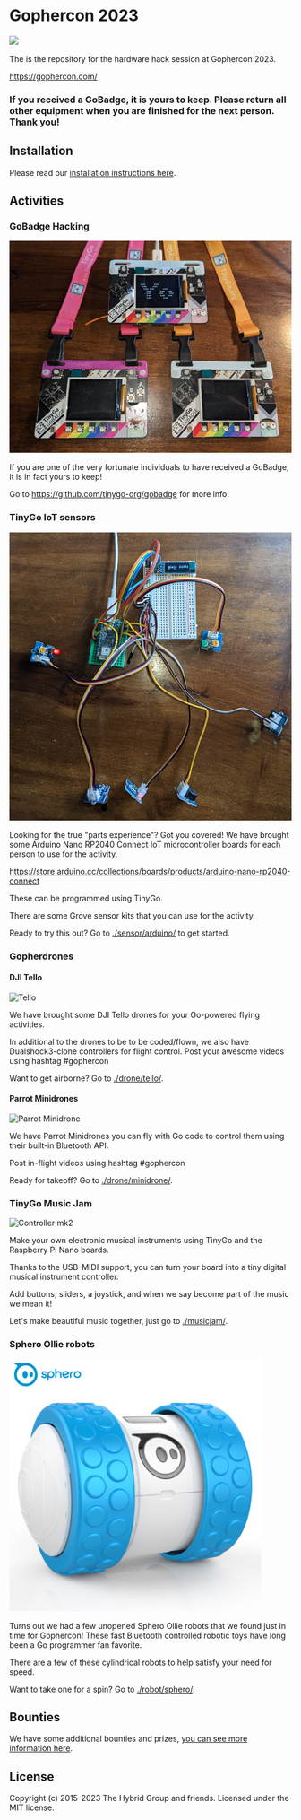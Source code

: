 # Gophercon 2023

![](https://res.cloudinary.com/bizzaboprod/image/upload/c_crop,g_custom,f_auto/v1671213785/r7yy81wuzsp4ny0ataty.jpg)

The is the repository for the hardware hack session at Gophercon 2023.

https://gophercon.com/

### If you received a GoBadge, it is yours to keep. Please return all other equipment when you are finished for the next person. Thank you!

## Installation

Please read our [installation instructions here](./INSTALL.md).

## Activities

### GoBadge Hacking

![GoBadge](./images/gobadges.jpg)

If you are one of the very fortunate individuals to have received a GoBadge, it is in fact yours to keep!

Go to https://github.com/tinygo-org/gobadge for more info.

### TinyGo IoT sensors

![Arduino Nano RP2040](./sensor/arduino/assets/step6.jpg)

Looking for the true "parts experience"? Got you covered! We have brought some Arduino Nano RP2040 Connect IoT microcontroller boards for each person to use for the activity.

https://store.arduino.cc/collections/boards/products/arduino-nano-rp2040-connect

These can be programmed using TinyGo.

There are some Grove sensor kits that you can use for the activity.

Ready to try this out? Go to [./sensor/arduino/](./sensor/arduino/) to get started.

### Gopherdrones

#### DJI Tello

![Tello](https://upload.wikimedia.org/wikipedia/commons/thumb/a/a2/Ryze_Tello.jpg/320px-Ryze_Tello.jpg)

We have brought some DJI Tello drones for your Go-powered flying activities.

In additional to the drones to be to be coded/flown, we also have Dualshock3-clone controllers for flight control. Post your awesome videos using hashtag #gophercon

Want to get airborne? Go to [./drone/tello/](./drone/tello/).

#### Parrot Minidrones

![Parrot Minidrone](https://upload.wikimedia.org/wikipedia/commons/thumb/6/66/Rolling_Spider.jpg/320px-Rolling_Spider.jpg)

We have Parrot Minidrones you can fly with Go code to control them using their built-in Bluetooth API.

Post in-flight videos using hashtag #gophercon

Ready for takeoff? Go to [./drone/minidrone/](./drone/minidrone/).

### TinyGo Music Jam

![Controller mk2](./images/music-mk2.jpg)

Make your own electronic musical instruments using TinyGo and the Raspberry Pi Nano boards.

Thanks to the USB-MIDI support, you can turn your board into a tiny digital musical instrument controller.

Add buttons, sliders, a joystick, and when we say become part of the music we mean it!

Let's make beautiful music together, just go to [./musicjam/](./musicjam/).

### Sphero Ollie robots

![Sphero Ollie](./images/ollie.jpg)

Turns out we had a few unopened Sphero Ollie robots that we found just in time for Gophercon! These fast Bluetooth controlled robotic toys have long been a Go programmer fan favorite.

There are a few of these cylindrical robots to help satisfy your need for speed.

Want to take one for a spin? Go to [./robot/sphero/](./robot/sphero/).

## Bounties

We have some additional bounties and prizes, [you can see more information here](./BOUNTIES.md).

## License

Copyright (c) 2015-2023 The Hybrid Group and friends. Licensed under the MIT license.
